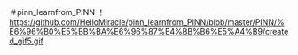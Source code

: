 ＃pinn_learnfrom_PINN
！https://github.com/HelloMiracle/pinn_learnfrom_PINN/blob/master/PINN/%E6%96%B0%E5%BB%BA%E6%96%87%E4%BB%B6%E5%A4%B9/created_gif5.gif

